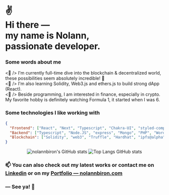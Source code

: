 <h1>
 ✌<br>
  Hi there ― <br> 
  my name is Nolann, <br> 
  passionate developer.
</h1>

### Some words about me

<p>
    <🎯 />  I'm currently full-time dive into the blockchain & decentralized world, these possibilities seem absolutely incredible! 🤩
    <br>
    <🌱 /> I'm also learning Solidity, Web3.js and ethers.js to build strong dApp (React).
    <br>
    <🍺 /> Beside programming, I am interested in finance, especially in crypto. My favorite hobby is definitely watching Formula 1, it started when I was 6.
</p>


### Some technologies I like working with

```json
{
  "Frontend": ["React", "Next", "Typescript", "Chakra-UI", "styled-components", "React-native"],
  "Backend": ["Typescript", "Node.JS", "express", "Mongo", "PHP", "Wordpress"],
  "Blockchain": ["Solidity", "web3", "Truffle", "Hardhat", "ipfs@alpha"]
}
```

<div align="center">

![nolannbiron's GitHub stats](https://github-readme-stats.vercel.app/api?username=nolannbiron&show_icons=true&count_private=true&line_height=29&hide=contribs,prs)
![Top Langs GitHub stats](https://github-readme-stats.vercel.app/api/top-langs/?username=nolannbiron&hide=C,asl,rich%20text%20format,makefile,shell,css&langs_count=8&layout=compact)

</div>

<!-- #### Contact me on [Telegram](https://t.me/mo), we can chat in 🇫🇷  🇬🇧  🇪🇸 . -->

<h3>
  📫  You can also check out my <b>latest works</b> or <b>contact me</b> on
  <br>
  <a href="https://www.linkedin.com/in/nolann-biron/">Linkedin</a> or on my <a href="https://nolannbiron.com">Portfolio ― nolannbiron.com</a> 
</h3>

### ― See ya! 👋
